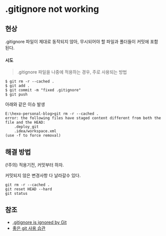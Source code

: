 # .gitignore not working

## 현상
.gitignore 파일이 제대로 동작되지 않아, 무시되어야 할 파일과 폴더들이 커밋에 포함된다.

#### 시도
> .gitignore 파일을 나중에 적용하는 경우, 주로 사용되는 방법
```
$ git rm -r --cached .
$ git add .
$ git commit -m "fixed .gitignore"
$ git push
```
아래와 같은 이슈 발생
```
E:\hexo-personal-blog>git rm -r --cached .
error: the following files have staged content different from both the
file and the HEAD:
    .deploy_git
    .idea/workspace.xml
(use -f to force removal)
```

## 해결 방법
(!주의) 적용기전, 커밋부터 하자.

커밋되지 않은 변경사항 다 날라갈수 있다.
```
git rm -r --cached .
git reset HEAD --hard
git status
```

## 참조
  - [.gitignore is ignored by Git](https://stackoverflow.com/questions/11451535/gitignore-is-ignored-by-git)
  - [좋은 git 사용 습관](https://cjh5414.github.io/git-habit/)
